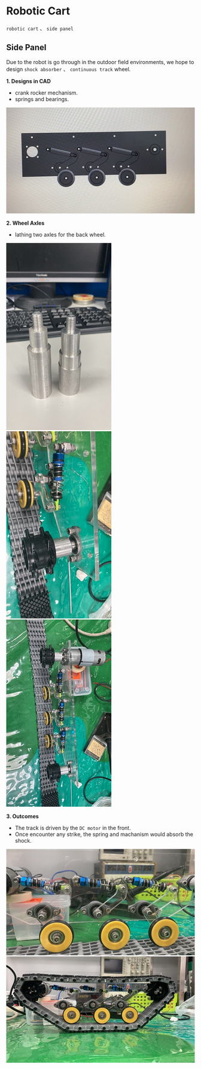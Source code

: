 # Robotic Cart
`robotic cart` 、 `side panel` 

## Side Panel
Due to the robot is go through in the outdoor field environments, we hope to design `shock absorber` 、 `continuous track` wheel.

__1. Designs in CAD__

* crank rocker mechanism.
* springs and bearings.

![image](./images/side_cad_02.JPG)

__2. Wheel Axles__

* lathing two axles for the back wheel.

![image](./images/wheel_axle_01.JPG) ![image](./images/side_05.JPG) ![image](./images/side_06.JPG)


__3. Outcomes__

* The track is driven by the `DC motor` in the front.
* Once encounter any strike, the spring and machanism would absorb the shock.

![image](./images/side_04.JPG) ![image](./images/side_07.JPG)